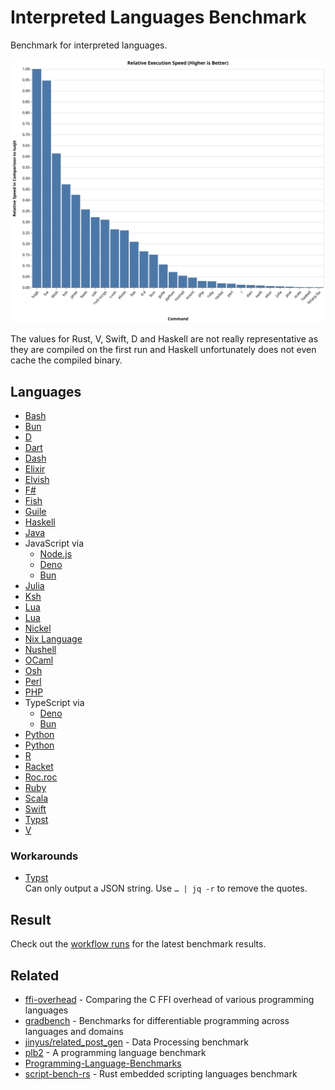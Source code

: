 # Interpreted Languages Benchmark

Benchmark for interpreted languages.

![Barchart for relative execution speed](shebang-scripts/today/chart.svg)

The values for Rust, V, Swift, D and Haskell are not really representative
as they are compiled on the first run
and Haskell unfortunately does not even cache the compiled binary.


## Languages

- [Bash]
- [Bun]
- [D]
- [Dart]
- [Dash]
- [Elixir]
- [Elvish]
- [F#]
- [Fish]
- [Guile]
- [Haskell]
- [Java]
- JavaScript via
  - [Node.js]
  - [Deno]
  - [Bun]
- [Julia]
- [Ksh]
- [Lua]
- [Lua]
- [Nickel]
- [Nix Language]
- [Nushell]
- [OCaml]
- [Osh]
- [Perl]
- [PHP]
- TypeScript via
  - [Deno]
  - [Bun]
- [Python]
- [Python]
- [R]
- [Racket]
- [Roc.roc]
- [Ruby]
- [Scala]
- [Swift]
- [Typst]
- [V]

[Bash]: https://www.gnu.org/software/bash/
[Bun]: https://bun.sh/
[D]: https://dlang.org
[Dart]: https://dart.dev/
[Dash]: https://wiki.archlinux.org/title/Dash
[Deno]: https://deno.com/
[Elixir]: https://elixir-lang.org/
[Elvish]: https://elv.sh/
[F#]: https://fsharp.org/
[Fish]: https://fishshell.com/
[Guile]: https://www.gnu.org/software/guile/
[Haskell]: https://www.haskell.org/
[Java]: https://www.java.com/
[Julia]: https://julialang.org/
[Ksh]: https://www.kornshell.com/
[Lua]: https://www.lua.org/
[Nickel]: https://nickel-lang.org/
[Nix Language]: https://nixos.org/manual/nix/stable/language/
[Node.js]: https://nodejs.org/
[Nushell]: https://www.nushell.sh/
[OCaml]: https://ocaml.org/
[Osh]: https://www.oilshell.org/
[Perl]: https://www.perl.org/
[PHP]: https://www.php.net/
[Python]: https://www.python.org/
[R]: https://www.r-project.org
[Racket]: https://racket-lang.org/
[Roc.roc]: https://roc-lang.org/
[Ruby]: https://www.ruby-lang.org/
[Scala]: https://www.scala-lang.org/
[Swift]: https://swift.org/
[Typst]: https://typst.app/docs/
[V]: https://vlang.io/


### Workarounds

- [Typst] \
    Can only output a JSON string.
    Use `… | jq -r` to remove the quotes.


## Result

Check out the
[workflow runs](https://github.com/Airsequel/interpreted-languages-benchmark/actions)
for the latest benchmark results.


## Related

- [ffi-overhead] - Comparing the C FFI overhead of various programming languages
- [gradbench] - Benchmarks for differentiable programming across languages and domains
- [jinyus/related_post_gen] - Data Processing benchmark
- [plb2] - A programming language benchmark
- [Programming-Language-Benchmarks][PLB]
- [script-bench-rs] - Rust embedded scripting languages benchmark

[ffi-overhead]: https://github.com/dyu/ffi-overhead
[gradbench]: https://github.com/gradbench/gradbench
[jinyus/related_post_gen]: https://github.com/jinyus/related_post_gen
[PLB]: https://github.com/hanabi1224/Programming-Language-Benchmarks
[plb2]: https://github.com/attractivechaos/plb2
[script-bench-rs]: https://github.com/khvzak/script-bench-rs
